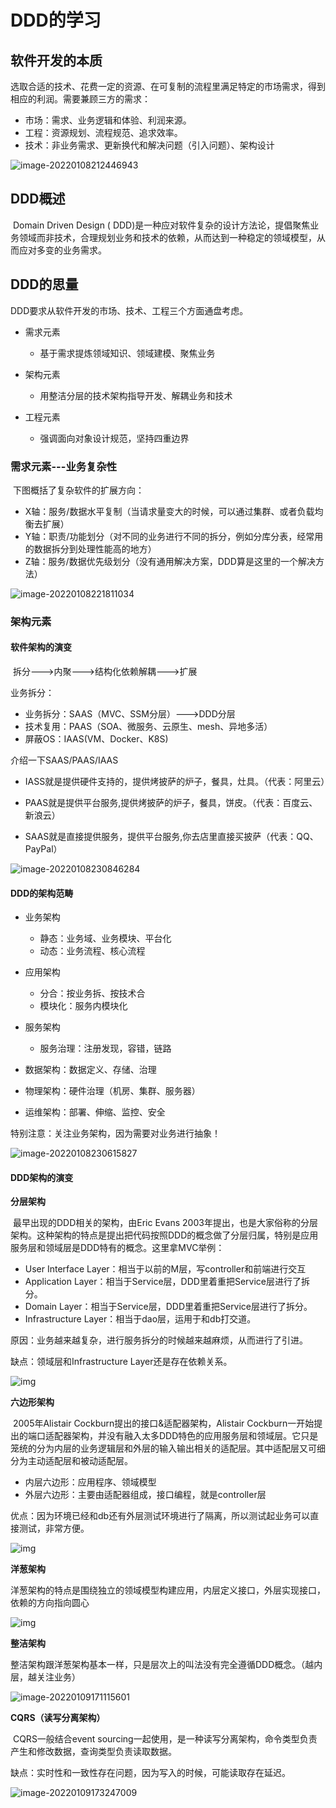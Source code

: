 # DDD的学习

## 软件开发的本质

​	选取合适的技术、花费一定的资源、在可复制的流程里满足特定的市场需求，得到相应的利润。需要兼顾三方的需求：

* 市场：需求、业务逻辑和体验、利润来源。
* 工程：资源规划、流程规范、追求效率。
* 技术：非业务需求、更新换代和解决问题（引入问题）、架构设计

![image-20220108212446943](ddd的学习/image-20220108212446943.png)

## DDD概述

​	Domain Driven Design ( DDD)是一种应对软件复杂的设计方法论，提倡聚焦业务领域而非技术，合理规划业务和技术的依赖，从而达到一种稳定的领域模型，从而应对多变的业务需求。

## DDD的思量

DDD要求从软件开发的市场、技术、工程三个方面通盘考虑。

* 需求元素
  * 基于需求提炼领域知识、领域建模、聚焦业务

* 架构元素
  * 用整洁分层的技术架构指导开发、解耦业务和技术
* 工程元素
  * 强调面向对象设计规范，坚持四重边界

### 需求元素---业务复杂性

​	下图概括了复杂软件的扩展方向：

* X轴：服务/数据水平复制（当请求量变大的时候，可以通过集群、或者负载均衡去扩展）
* Y轴：职责/功能划分（对不同的业务进行不同的拆分，例如分库分表，经常用的数据拆分到处理性能高的地方）
* Z轴：服务/数据优先级划分（没有通用解决方案，DDD算是这里的一个解决方法）

![image-20220108221811034](ddd的学习/image-20220108221811034.png)

### 架构元素

#### 软件架构的演变

​	拆分--->内聚--->结构化依赖解耦--->扩展

业务拆分：

* 业务拆分：SAAS（MVC、SSM分层）--->DDD分层
* 技术复用：PAAS（SOA、微服务、云原生、mesh、异地多活）
* 屏蔽OS：IAAS(VM、Docker、K8S)

介绍一下SAAS/PAAS/IAAS

* IASS就是提供硬件支持的，提供烤披萨的炉子，餐具，灶具。（代表：阿里云）

* PAAS就是提供平台服务,提供烤披萨的炉子，餐具，饼皮。（代表：百度云、新浪云）
* SAAS就是直接提供服务，提供平台服务,你去店里直接买披萨（代表：QQ、PayPal）

![image-20220108230846284](ddd的学习/image-20220108230846284.png)

#### DDD的架构范畴

* 业务架构
  * 静态：业务域、业务模块、平台化
  * 动态：业务流程、核心流程

* 应用架构
  * 分合：按业务拆、按技术合
  * 模块化：服务内模块化

* 服务架构
  * 服务治理：注册发现，容错，链路

* 数据架构：数据定义、存储、治理
* 物理架构：硬件治理（机房、集群、服务器）
* 运维架构：部署、伸缩、监控、安全

特别注意：关注业务架构，因为需要对业务进行抽象！

![image-20220108230615827](ddd的学习/image-20220108230615827.png)

#### DDD架构的演变

**分层架构**

​	最早出现的DDD相关的架构，由Eric Evans 2003年提出，也是大家俗称的分层架构。这种架构的特点是提出把代码按照DDD的概念做了分层归属，特别是应用服务层和领域层是DDD特有的概念。这里拿MVC举例：

* User Interface Layer：相当于以前的M层，写controller和前端进行交互
* Application Layer：相当于Service层，DDD里着重把Service层进行了拆分。
* Domain Layer：相当于Service层，DDD里着重把Service层进行了拆分。
* Infrastructure Layer：相当于dao层，运用于和db打交道。

​	原因：业务越来越复杂，进行服务拆分的时候越来越麻烦，从而进行了引进。

缺点：领域层和Infrastructure Layer还是存在依赖关系。

![img](DDD的学习/1135193-20210531121412300-1298667797.png)

**六边形架构**

​	2005年Alistair Cockburn提出的接口&适配器架构，Alistair Cockburn一开始提出的端口适配器架构，并没有融入太多DDD特色的应用服务层和领域层。它只是笼统的分为内层的业务逻辑层和外层的输入输出相关的适配层。其中适配层又可细分为主动适配层和被动适配层。

* 内层六边形：应用程序、领域模型
* 外层六边形：主要由适配器组成，接口编程，就是controller层

优点：因为环境已经和db还有外层测试环境进行了隔离，所以测试起业务可以直接测试，非常方便。 

![img](DDD的学习/1135193-20210531121458344-516091878.png)

**洋葱架构**

​	洋葱架构的特点是围绕独立的领域模型构建应用，内层定义接口，外层实现接口，依赖的方向指向圆心

![img](DDD的学习/1135193-20210531121430499-290088953.png)

**整洁架构**

​	整洁架构跟洋葱架构基本一样，只是层次上的叫法没有完全遵循DDD概念。（越内层，越关注业务）

![image-20220109171115601](DDD的学习/image-20220109171115601.png)

**CQRS（读写分离架构）**

​	CQRS一般结合event sourcing一起使用，是一种读写分离架构，命令类型负责产生和修改数据，查询类型负责读取数据。

缺点：实时性和一致性存在问题，因为写入的时候，可能读取存在延迟。

![image-20220109173247009](DDD的学习/image-20220109173247009.png)